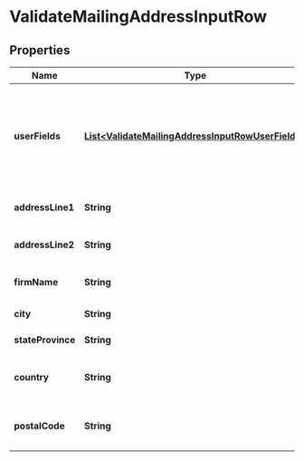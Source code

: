 
# ValidateMailingAddressInputRow

## Properties
Name | Type | Description | Notes
------------ | ------------- | ------------- | -------------
**userFields** | [**List&lt;ValidateMailingAddressInputRowUserFields&gt;**](ValidateMailingAddressInputRowUserFields.md) | These fields are returned, unmodified, in the user_fields section of the response. |  [optional]
**addressLine1** | **String** | The first address line. |  [optional]
**addressLine2** | **String** | The second address line. |  [optional]
**firmName** | **String** | The company or firm name. |  [optional]
**city** | **String** | The city name. |  [optional]
**stateProvince** | **String** | The state or province. |  [optional]
**country** | **String** | The country code or name. |  [optional]
**postalCode** | **String** | The postal code for the address. |  [optional]




